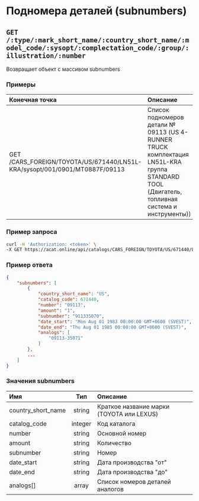 # Подномера деталей (subnumbers)

## `GET /:type/:mark_short_name/:country_short_name/:model_code/:sysopt/:complectation_code/:group/:illustration/:number`

Возвращает объект с массивом subnumbers

### Примеры

| Конечная точка | Описание |
| :---- | :--------------- |
| GET /CARS_FOREIGN/TOYOTA/US/671440/LN51L-KRA/sysopt/001/0901/MT0887F/09113 | Список подномеров детали № 09113 (US 4-RUNNER TRUCK комплектация LN51L-KRA группа STANDARD TOOL (Двигатель, топливная система и инструменты)) |

### Пример запроса

```bash
curl -H 'Authorization: <token>' \
-X GET https://acat.online/api/catalogs/CARS_FOREIGN/TOYOTA/US/671440/LN51L-KRA/sysopt/001/0901/MT0887F/09113
```

### Пример ответа

```json
{
    "subnumbers": [
        {
            "country_short_name": "US",
            "catalog_code": 671440,
            "number": "09113",
            "amount": "1",
            "subnumber": "911335070",
            "date_start": "Mon Aug 01 1983 00:00:00 GMT+0600 (SVEST)",
            "date_end": "Thu Aug 01 1985 00:00:00 GMT+0600 (SVEST)",
            "analogs": [
                "09113-35071"
            ]
        },
        ...
    ]
}
```

### Значения subnumbers

| Имя | Тип | Описание |
| :---- | :------: | :--------------- |
| country_short_name | string | Краткое название марки (TOYOTA или LEXUS) |
| catalog_code | integer | Код каталога |
| number | string | Основной номер |
| amount | string | Количество |
| subnumber | string | Номер |
| date_start | string | Дата производства "от" |
| date_end | string | Дата производства "до" |
| analogs[] | array | Список номеров деталей аналогов |

